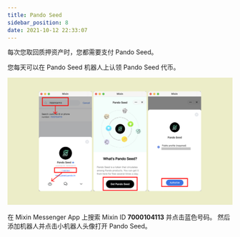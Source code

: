 ```yaml
---
title: Pando Seed
sidebar_position: 8
date: 2021-10-12 22:33:07
---
```


每次您取回质押资产时，您都需要支付 Pando Seed。

您每天可以在 Pando Seed 机器人上认领 Pando Seed 代币。

![](../assets/pando-seed.png)

在 Mixin Messenger App 上搜索 Mixin ID **7000104113** 并点击蓝色号码。 然后添加机器人并点击小机器人头像打开 Pando Seed。
